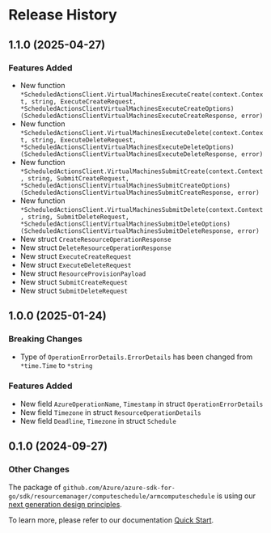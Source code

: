 # Release History

## 1.1.0 (2025-04-27)
### Features Added

- New function `*ScheduledActionsClient.VirtualMachinesExecuteCreate(context.Context, string, ExecuteCreateRequest, *ScheduledActionsClientVirtualMachinesExecuteCreateOptions) (ScheduledActionsClientVirtualMachinesExecuteCreateResponse, error)`
- New function `*ScheduledActionsClient.VirtualMachinesExecuteDelete(context.Context, string, ExecuteDeleteRequest, *ScheduledActionsClientVirtualMachinesExecuteDeleteOptions) (ScheduledActionsClientVirtualMachinesExecuteDeleteResponse, error)`
- New function `*ScheduledActionsClient.VirtualMachinesSubmitCreate(context.Context, string, SubmitCreateRequest, *ScheduledActionsClientVirtualMachinesSubmitCreateOptions) (ScheduledActionsClientVirtualMachinesSubmitCreateResponse, error)`
- New function `*ScheduledActionsClient.VirtualMachinesSubmitDelete(context.Context, string, SubmitDeleteRequest, *ScheduledActionsClientVirtualMachinesSubmitDeleteOptions) (ScheduledActionsClientVirtualMachinesSubmitDeleteResponse, error)`
- New struct `CreateResourceOperationResponse`
- New struct `DeleteResourceOperationResponse`
- New struct `ExecuteCreateRequest`
- New struct `ExecuteDeleteRequest`
- New struct `ResourceProvisionPayload`
- New struct `SubmitCreateRequest`
- New struct `SubmitDeleteRequest`


## 1.0.0 (2025-01-24)
### Breaking Changes

- Type of `OperationErrorDetails.ErrorDetails` has been changed from `*time.Time` to `*string`

### Features Added

- New field `AzureOperationName`, `Timestamp` in struct `OperationErrorDetails`
- New field `Timezone` in struct `ResourceOperationDetails`
- New field `Deadline`, `Timezone` in struct `Schedule`


## 0.1.0 (2024-09-27)
### Other Changes

The package of `github.com/Azure/azure-sdk-for-go/sdk/resourcemanager/computeschedule/armcomputeschedule` is using our [next generation design principles](https://azure.github.io/azure-sdk/general_introduction.html).

To learn more, please refer to our documentation [Quick Start](https://aka.ms/azsdk/go/mgmt).